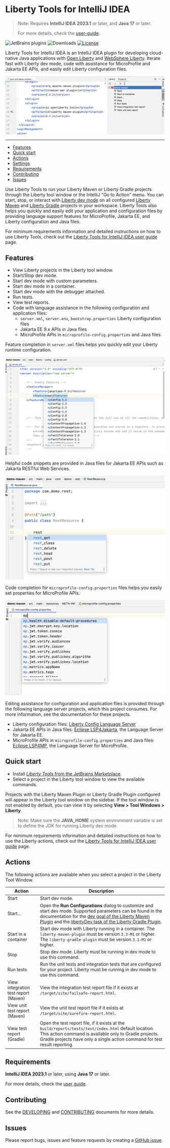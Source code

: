 # Liberty Tools for IntelliJ IDEA

<!-- Make sure to also update the #Requirements section below, and in user-guide.md -->
> Note: Requires **IntelliJ IDEA 2023.1** or later, and **Java 17** or later. 
>
> For more details, check the [user-guide](docs/user-guide.md).

![JetBrains plugins](https://img.shields.io/jetbrains/plugin/v/14856-liberty-tools.svg?style=for-the-badge)
![Downloads](https://img.shields.io/jetbrains/plugin/d/14856-liberty-tools?style=for-the-badge&)
[![License](https://img.shields.io/badge/License-EPL%202.0-red.svg?style=for-the-badge&label=license&logo=eclipse)](https://www.eclipse.org/legal/epl-2.0/)

Liberty Tools for IntelliJ IDEA is an IntelliJ IDEA plugin for developing cloud-native Java applications with [Open Liberty](https://openliberty.io/) and [WebSphere Liberty](https://www.ibm.com/products/websphere-liberty). Iterate fast with Liberty dev mode, code with assistance for MicroProfile and Jakarta EE APIs, and easily edit Liberty configuration files.

![Liberty Tools Extension](docs/images/liberty-tool-window-view.png)

---
- [Features](#features)
- [Quick start](#quick-start)
- [Actions](#actions)
- [Settings](#settings)
- [Requirements](#requirements)
- [Contributing](#contributing)
- [Issues](#issues)

Use Liberty Tools to run your Liberty Maven or Liberty Gradle projects through the Liberty tool window or the IntelliJ "Go to Action" menu. You can start, stop, or interact with [Liberty dev mode](https://openliberty.io/docs/latest/development-mode.html) on all configured [Liberty Maven](https://github.com/OpenLiberty/ci.maven/blob/master/docs/dev.md#dev) and [Liberty Gradle](https://github.com/OpenLiberty/ci.gradle/blob/master/docs/libertyDev.md) projects in your workspace. Liberty Tools also helps you quickly and easily edit your application and configuration files by providing language support features for MicroProfile, Jakarta EE, and Liberty configuration and Java files.

For minimum requirements information and detailed instructions on how to use Liberty Tools, check out the [Liberty Tools for IntelliJ IDEA user guide](docs/user-guide.md) page.

## Features
- View Liberty projects in the Liberty tool window.
- Start/Stop dev mode.
- Start dev mode with custom parameters.
- Start dev mode in a container.
- Start dev mode with the debugger attached.
- Run tests.
- View test reports.
- Code with language assistance in the following configuration and application files:
    - `server.xml`, `server.env`, `bootstrap.properties` Liberty configuration files
    - Jakarta EE 9.x APIs in Java files
    - MicroProfile APIs in `microprofile-config.properties` and Java files

Feature completion in `server.xml` files helps you quickly edit your Liberty runtime configuration.

![Liberty Config Language Server completion](docs/images/LCLS-server-xml-completion.png)

Helpful code snippets are provided in Java files for Jakarta EE APIs such as Jakarta RESTful Web Services.

![Eclipse LSP4Jakarta completion](docs/images/LSP4Jakarta-rest-completion.png)

Code completion for `microprofile-config.properties` files helps you easily set properties for MicroProfile APIs.

![Eclipse LSP4MP completion](docs/images/LSP4MP-mp-properties-completion.png)

Editing assistance for configuration and application files is provided through the following language server projects, which this project consumes. For more information, see the documentation for these projects.

- Liberty configuration files: [Liberty Config Language Server](https://github.com/OpenLiberty/liberty-language-server#liberty-config-language-server)
- Jakarta EE APIs in Java files:  [Eclipse LSP4Jakarta](https://github.com/eclipse/lsp4jakarta#eclipse-lsp4jakarta), the Language Server for Jakarta EE.
- MicroProfile APIs in `microprofile-config.properties` and Java files: [Eclipse LSP4MP](https://github.com/eclipse/lsp4mp#eclipse-lsp4mp---language-server-for-microprofile), the Language Server for MicroProfile.

## Quick start

- Install [_Liberty Tools_ from the JetBrains Marketplace](https://plugins.jetbrains.com/plugin/14856-liberty-tools).
- Select a project in the Liberty tool window to view the available commands.

Projects with the Liberty Maven Plugin or Liberty Gradle Plugin configured will appear in the Liberty tool window on the sidebar. If the tool window is not enabled by default, you can view it by selecting **View > Tool Windows > Liberty**.

> Note: Make sure the **JAVA_HOME** system environment variable is set to define the JDK for running Liberty dev mode.

For minimum requirements information and detailed instructions on how to use the Liberty actions, check out the [Liberty Tools for IntelliJ IDEA user guide](docs/user-guide.md) page.

## Actions

The following actions are available when you select a project in the Liberty Tool Window.

| Action                                 | Description                                                                                                                                                                                                                                                                                                                                                                                                               |
|--------------------------------------|---------------------------------------------------------------------------------------------------------------------------------------------------------------------------------------------------------------------------------------------------------------------------------------------------------------------------------------------------------------------------------------------------------------------------|
| Start                                | Start dev mode.                                                                                                                                                                                                                                                                                                                                                                                                          |
| Start…                               | Open the **Run Configurations** dialog to customize and start dev mode. Supported parameters can be found in the documentation for the [dev goal of the Liberty Maven Plugin](https://github.com/OpenLiberty/ci.maven/blob/master/docs/dev.md#additional-parameters) and the [libertyDev task of the Liberty Gradle Plugin](https://github.com/OpenLiberty/ci.gradle/blob/master/docs/libertyDev.md#command-line-parameters). |
| Start in a container                 | Start dev mode with Liberty running in a container. The `liberty-maven-plugin` must be version `3.3-M1` or higher. The `liberty-gradle-plugin` must be version `3.1-M1` or higher.                                                                                                                                                                                                                                            
| Stop                                 | Stop dev mode. Liberty must be running in dev mode to use this command.                                                                                                                                                                                                                                                                                                                                                                                                          |
| Run tests                            | Run the unit tests and integration tests that are configured for your project. Liberty must be running in dev mode to use this command.                                                                                                                                                                                                                               |
| View integration test report (Maven) | View the integration test report file if it exists at `/target/site/failsafe-report.html`.                                                                                                                                                                                                                                                                                                                               |
| View unit test report (Maven)        | View the unit test report file if it exists at `/target/site/surefire-report.html`.                                                                                                                                                                                                                                                                                                                                      |
| View test report (Gradle)            | Open the test report file, if it exists at the `build/reports/tests/test/index.html` default location. This action command is available only to Gradle projects. Gradle projects have only a single action command for test result reporting.                                                                                                                                                                             |

## Requirements
<!-- Make sure to also update the note at the top of this file, and in user-guide.md -->
**IntelliJ IDEA 2023.1** or later, using **Java 17** or later.

For more details, check the [user guide](docs/user-guide.md#software-requirements).

## Contributing

See the [DEVELOPING](DEVELOPING.md) and [CONTRIBUTING](CONTRIBUTING.md) documents for more details.

## Issues

Please report bugs, issues and feature requests by creating
a [GitHub issue](https://github.com/OpenLiberty/liberty-tools-intellij/issues).
